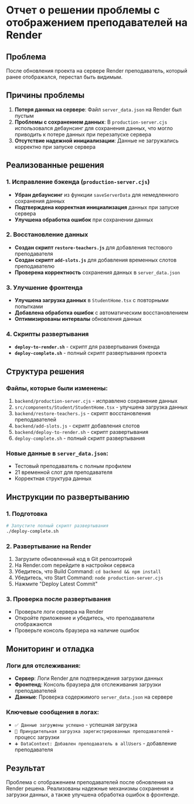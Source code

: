 # Отчет о решении проблемы с отображением преподавателей на Render

## Проблема
После обновления проекта на сервере Render преподаватель, который ранее отображался, перестал быть видимым.

## Причины проблемы
1. **Потеря данных на сервере**: Файл `server_data.json` на Render был пустым
2. **Проблемы с сохранением данных**: В `production-server.cjs` использовался дебаунсинг для сохранения данных, что могло приводить к потере данных при перезапуске сервера
3. **Отсутствие надежной инициализации**: Данные не загружались корректно при запуске сервера

## Реализованные решения

### 1. Исправление бэкенда (`production-server.cjs`)
- **Убран дебаунсинг** из функции `saveServerData` для немедленного сохранения данных
- **Подтверждена корректная инициализация** данных при запуске сервера
- **Улучшена обработка ошибок** при сохранении данных

### 2. Восстановление данных
- **Создан скрипт `restore-teachers.js`** для добавления тестового преподавателя
- **Создан скрипт `add-slots.js`** для добавления временных слотов преподавателю
- **Проверена корректность** сохранения данных в `server_data.json`

### 3. Улучшение фронтенда
- **Улучшена загрузка данных** в `StudentHome.tsx` с повторными попытками
- **Добавлена обработка ошибок** с автоматическим восстановлением
- **Оптимизированы интервалы** обновления данных

### 4. Скрипты развертывания
- **`deploy-to-render.sh`** - скрипт для развертывания бэкенда
- **`deploy-complete.sh`** - полный скрипт развертывания проекта

## Структура решения

### Файлы, которые были изменены:
1. `backend/production-server.cjs` - исправлено сохранение данных
2. `src/components/Student/StudentHome.tsx` - улучшена загрузка данных
3. `backend/restore-teachers.js` - скрипт восстановления преподавателей
4. `backend/add-slots.js` - скрипт добавления слотов
5. `backend/deploy-to-render.sh` - скрипт развертывания
6. `deploy-complete.sh` - полный скрипт развертывания

### Новые данные в `server_data.json`:
- Тестовый преподаватель с полным профилем
- 21 временной слот для преподавателя
- Корректная структура данных

## Инструкции по развертыванию

### 1. Подготовка
```bash
# Запустите полный скрипт развертывания
./deploy-complete.sh
```

### 2. Развертывание на Render
1. Загрузите обновленный код в Git репозиторий
2. На Render.com перейдите в настройки сервиса
3. Убедитесь, что Build Command: `cd backend && npm install`
4. Убедитесь, что Start Command: `node production-server.cjs`
5. Нажмите "Deploy Latest Commit"

### 3. Проверка после развертывания
- Проверьте логи сервера на Render
- Откройте приложение и убедитесь, что преподаватели отображаются
- Проверьте консоль браузера на наличие ошибок

## Мониторинг и отладка

### Логи для отслеживания:
- **Сервер**: Логи Render для подтверждения загрузки данных
- **Фронтенд**: Консоль браузера для отслеживания загрузки преподавателей
- **Данные**: Проверка содержимого `server_data.json` на сервере

### Ключевые сообщения в логах:
- `✅ Данные загружены успешно` - успешная загрузка
- `🔄 Принудительная загрузка зарегистрированных преподавателей` - процесс загрузки
- `➕ DataContext: Добавлен преподаватель в allUsers` - добавление преподавателя

## Результат
Проблема с отображением преподавателей после обновления на Render решена. Реализованы надежные механизмы сохранения и загрузки данных, а также улучшена обработка ошибок в фронтенде.
